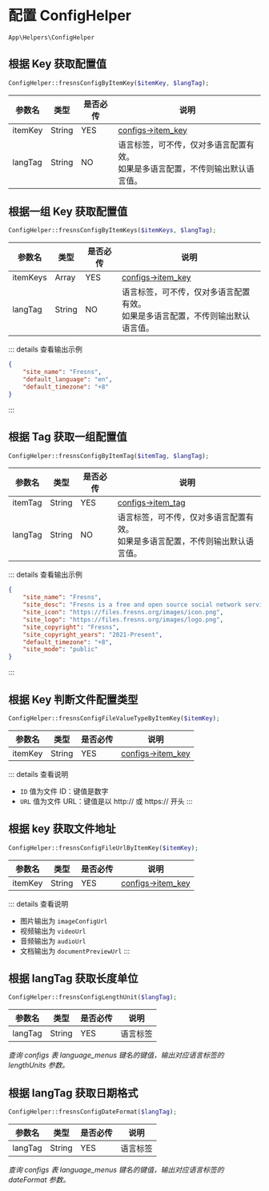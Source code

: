 # 配置 ConfigHelper

`App\Helpers\ConfigHelper`

## 根据 Key 获取配置值

```php
ConfigHelper::fresnsConfigByItemKey($itemKey, $langTag);
```
| 参数名 | 类型 | 是否必传 | 说明 |
| --- | --- | --- | --- |
| itemKey | String | YES | [configs->item_key](../../database/systems/configs.md) |
| langTag | String | NO | 语言标签，可不传，仅对多语言配置有效。<br>如果是多语言配置，不传则输出默认语言值。 |

## 根据一组 Key 获取配置值

```php
ConfigHelper::fresnsConfigByItemKeys($itemKeys, $langTag);
```
| 参数名 | 类型 | 是否必传 | 说明 |
| --- | --- | --- | --- |
| itemKeys | Array | YES | [configs->item_key](../../database/systems/configs.md) |
| langTag | String | NO | 语言标签，可不传，仅对多语言配置有效。<br>如果是多语言配置，不传则输出默认语言值。 |

::: details 查看输出示例
```json
{
    "site_name": "Fresns",
    "default_language": "en",
    "default_timezone": "+8"
}
```
:::

## 根据 Tag 获取一组配置值

```php
ConfigHelper::fresnsConfigByItemTag($itemTag, $langTag);
```
| 参数名 | 类型 | 是否必传 | 说明 |
| --- | --- | --- | --- |
| itemTag | String | YES | [configs->item_tag](../../database/systems/configs.md) |
| langTag | String | NO | 语言标签，可不传，仅对多语言配置有效。<br>如果是多语言配置，不传则输出默认语言值。 |

::: details 查看输出示例
```json
{
    "site_name": "Fresns",
    "site_desc": "Fresns is a free and open source social network service software, a general-purpose community product designed for cross-platform, and supports flexible and diverse content forms. It conforms to the trend of the times, satisfies a variety of operating scenarios, is more open and easier to re-development.",
    "site_icon": "https://files.fresns.org/images/icon.png",
    "site_logo": "https://files.fresns.org/images/logo.png",
    "site_copyright": "Fresns",
    "site_copyright_years": "2021-Present",
    "default_timezone": "+8",
    "site_mode": "public"
}
```
:::

## 根据 Key 判断文件配置类型

```php
ConfigHelper::fresnsConfigFileValueTypeByItemKey($itemKey);
```
| 参数名 | 类型 | 是否必传 | 说明 |
| --- | --- | --- | --- |
| itemKey | String | YES | [configs->item_key](../../database/systems/configs.md) |

::: details 查看说明
- `ID` 值为文件 ID：键值是数字
- `URL` 值为文件 URL：键值是以 http:// 或 https:// 开头
:::

## 根据 key 获取文件地址

```php
ConfigHelper::fresnsConfigFileUrlByItemKey($itemKey);
```
| 参数名 | 类型 | 是否必传 | 说明 |
| --- | --- | --- | --- |
| itemKey | String | YES | [configs->item_key](../../database/systems/configs.md) |

::: details 查看说明
- 图片输出为 `imageConfigUrl`
- 视频输出为 `videoUrl`
- 音频输出为 `audioUrl`
- 文档输出为 `documentPreviewUrl`
:::

## 根据 langTag 获取长度单位

```php
ConfigHelper::fresnsConfigLengthUnit($langTag);
```
| 参数名 | 类型 | 是否必传 | 说明 |
| --- | --- | --- | --- |
| langTag | String | YES | 语言标签 |

*查询 configs 表 language_menus 键名的键值，输出对应语言标签的 lengthUnits 参数。*

## 根据 langTag 获取日期格式

```php
ConfigHelper::fresnsConfigDateFormat($langTag);
```
| 参数名 | 类型 | 是否必传 | 说明 |
| --- | --- | --- | --- |
| langTag | String | YES | 语言标签 |

*查询 configs 表 language_menus 键名的键值，输出对应语言标签的 dateFormat 参数。*
